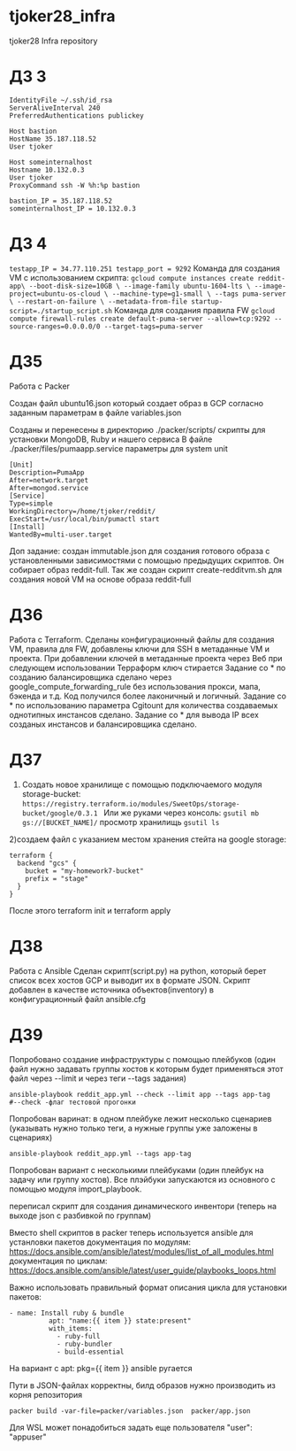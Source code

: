 # tjoker28_infra
tjoker28 Infra repository
# ДЗ 3
```
IdentityFile ~/.ssh/id_rsa
ServerAliveInterval 240
PreferredAuthentications publickey

Host bastion
HostName 35.187.118.52
User tjoker

Host someinternalhost
Hostname 10.132.0.3
User tjoker
ProxyCommand ssh -W %h:%p bastion

bastion_IP = 35.187.118.52
someinternalhost_IP = 10.132.0.3
```
# ДЗ 4
``
testapp_IP = 34.77.110.251
testapp_port = 9292
``
Команда для создания VM с использованием скрипта:
``
gcloud compute instances create reddit-app\
  --boot-disk-size=10GB \
  --image-family ubuntu-1604-lts \
  --image-project=ubuntu-os-cloud \
  --machine-type=g1-small \
  --tags puma-server \
  --restart-on-failure \
  --metadata-from-file startup-script=./startup_script.sh
``
Команда для создания правила FW
``gcloud compute firewall-rules create default-puma-server --allow=tcp:9292 --source-ranges=0.0.0.0/0 --target-tags=puma-server``

# ДЗ5
 Работа с Packer

Создан файл ubuntu16.json который создает образ в GCP согласно заданным параметрам в файле variables.json

Созданы и перенесены в директорию ./packer/scripts/ скрипты для установки MongoDB, Ruby и нашего сервиса
В файле ./packer/files/pumaapp.service параметры для system unit
```
[Unit]
Description=PumaApp
After=network.target
After=mongod.service
[Service]
Type=simple
WorkingDirectory=/home/tjoker/reddit/
ExecStart=/usr/local/bin/pumactl start
[Install]
WantedBy=multi-user.target
```
Доп задание: создан immutable.json для создания готового образа с установленными зависимостями с помощью предыдущих скриптов. Он собирает образ reddit-full.
Так же создан скрипт create-redditvm.sh для создания новой VM на основе образа reddit-full


# ДЗ6
Работа с Terraform.
Сделаны конфигурационный файлы для создания VM, правила для FW, добавлены ключи для SSH  в метаданные VM и проекта.
При добавлении ключей в метаданные проекта через Веб при следующем использовании Терраформ ключ стирается
Задание со * по созданию балансировщика сделано через google_compute_forwarding_rule без использования прокси, мапа, бэкенда и т.д. Код получился более лаконичный и логичный.
Задание со * по использованию параметра Cgitount для количества создаваемых однотипных инстансов сделано.
Задание со * для вывода IP всех созданых инстансов и балансировщика сделано.

# ДЗ7
1) Создать новое хранилище с помощью подключаемого модуля storage-bucket: ```https://registry.terraform.io/modules/SweetOps/storage-bucket/google/0.3.1 ```
Или же руками через консоль:
``` gsutil mb gs://[BUCKET_NAME]/ ```
просмотр хранилищь ``` gsutil ls ```

2)создаем файл с указанием местом хранения стейта на google storage:
```
terraform {
  backend "gcs" {
    bucket = "my-homework7-bucket"
    prefix = "stage"
  }
}
```
После этого terraform init и terraform apply

# ДЗ8
Работа с Ansible
Сделан скрипт(script.py) на python, который берет список всех хостов GCP и выводит их в формате JSON.
Скрипт добавлен в качестве источника объектов(inventory) в конфигурационный файл ansible.cfg

# ДЗ9
Попробовано создание инфраструктуры с помощью плейбуков (один файл нужно задавать группы хостов к которым будет применяться этот файл через --limit и через теги --tags задания)
```
ansible-playbook reddit_app.yml --check --limit app --tags app-tag
#--check -флаг тестовой прогонки
```
Попробован варинат: в одном плейбуке лежит несколько сценариев (указывать нужно только теги, а нужные группы уже заложены в сценариях)
```
ansible-playbook reddit_app.yml --tags app-tag
```
Попробован вариант с несколькими плейбуками (один плейбук на задачу или группу хостов). Все плэйбуки запускаются из основного с помощью модуля import_playbook.

переписал скрипт для создания динамического инвентори (теперь на выходе json c разбивкой по группам)

Вместо shell скриптов в packer теперь используется ansible для устанловки пакетов
документация по модулям: https://docs.ansible.com/ansible/latest/modules/list_of_all_modules.html
документация по циклам: https://docs.ansible.com/ansible/latest/user_guide/playbooks_loops.html

Важно использовать правильный формат описания цикла для установки пакетов:
```
- name: Install ruby & bundle
          apt: "name:{{ item }} state:present"
          with_items:
            - ruby-full
            - ruby-bundler
            - build-essential
```
На вариант с apt: pkg={{ item }}  ansible ругается

 Пути в JSON-файлах корректны, билд образов нужно производить из корня репозитория
 ```
 packer build -var-file=packer/variables.json  packer/app.json
 ```
 Для WSL может понадобиться задать еще пользователя "user": "appuser"
